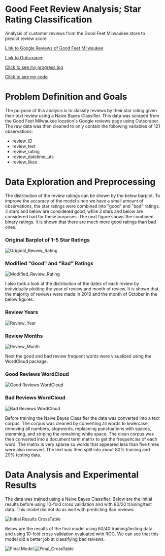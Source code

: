 # Good Feet Review Analysis; Star Rating Classification
 Analysis of customer reviews from the Good Feet Milwaukee store to predict review score

[Link to Google Reviews of Good Feet Milwaukee](https://www.google.com/search?q=good+feet+milwaukee&rlz=1C1ONGR_enUS943US943&oq=good+feet+milwaukee&aqs=chrome..69i57j46i175i199i512j0i22i30l3j0i390.10964j0j4&sourceid=chrome&ie=UTF-8#lrd=0x88050f83400a8a39:0x37af811d2176cae,1,,,)

[Link to Outscraper](https://outscraper.com/)

[Click to see my progress log](https://github.com/carissa406/Good-Feet-Review-Analysis/blob/main/log.md)

[Click to see my code](https://github.com/carissa406/Good-Feet-Review-Analysis/blob/main/Good_Feet_Analysis.Rmd)

# Problem Definition and Goals
The purpose of this analysis is to classify reviews by their star rating given their text review using a Naive Bayes Classifier. This data was scraped from the Good Feet Milwaukee location's Google reviews page using Outscraper. The raw data was then cleaned to only contain the following variables of 121 observations:
- review_ID
- review_text
- review_rating
- review_datetime_utc
- review_likes

# Data Exploration and Preprocessing
The distribution of the review ratings can be shown by the below barplot. To improve the accuracy of the model since we have a small amount of observations, the star ratings were combined into "good" and "bad" ratings. 4 stars and below are considered good, while 3 stars and below are considered bad for these purposes. The next figure shows the combined binary ratings. It is shown that there are much more good ratings than bad ones. 

### Original Barplot of 1-5 Star Ratings

![Original_Review_Rating](https://github.com/carissa406/Good-Feet-Review-Analysis/blob/main/review_rating_table_barplot.png)

### Modified "Good" and "Bad" Ratings
![Modified_Review_Rating](https://github.com/carissa406/Good-Feet-Review-Analysis/blob/main/review_rating_good_bad.PNG)

I also took a look at the distribution of the dates of each review by individually plotting the year of review and month of review. It is shown that the majority of reviews were made in 2019 and the month of October in the below figures.

### Review Years
![Review_Year](https://github.com/carissa406/Good-Feet-Review-Analysis/blob/main/review_year.PNG)

### Review Months
![Review_Month](https://github.com/carissa406/Good-Feet-Review-Analysis/blob/main/review_month.PNG)

Next the good and bad review frequent words were visualized using the WordCloud package. 

### Good Reviews WordCloud
![Good Reviews WordCloud](https://github.com/carissa406/Good-Feet-Review-Analysis/blob/main/good_wordcloud.PNG)

### Bad Reviews WordCloud
![Bad Reviews WordCloud](https://github.com/carissa406/Good-Feet-Review-Analysis/blob/main/bad_wordcloud.PNG)

Before training the Naive Bayes Classifier the data was converted into a text corpus. The corpus was cleaned by converting all words to lowercase, removing all numbers, stopwords, replaceing punctuations with spaces, stemming, and striping the remaining white space. The clean corpus was then converted into a document term matrix to get the frequencies of each word. The matrix is very sparse so words that appeared less than five times were also removed. The text was then split into about 80% training and 20% testing data.

# Data Analysis and Experimental Results

The data was trained using a Naive Bayes Classifier. Below are the initial results before using 10-fold cross validation and with 80/20 training/test data. This model did not do as well with predicting Bad reviews: 

![Initial Results CrossTable](https://github.com/carissa406/Good-Feet-Review-Analysis/blob/main/crosstab_results.PNG)

Below are the results of the final model using 60/40 training/testing data and using 10-fold cross validation evaluated with ROC. We can see that this model did a better job at classifying bad reviews. 

![Final Model](https://github.com/carissa406/Good-Feet-Review-Analysis/blob/main/nb_results_cv.PNG)
![Final_CrossTable](https://github.com/carissa406/Good-Feet-Review-Analysis/blob/main/gf_test_labels_results.PNG)
